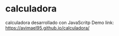 # calculadora
calculadora desarrollado con JavaScritp
Demo link: https://avimael95.github.io/calculadora/
